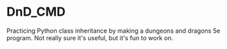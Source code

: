 # DnD_CMD
Practicing Python class inheritance by making a dungeons and dragons 5e program.  Not really sure it's useful, but it's fun to work on.
